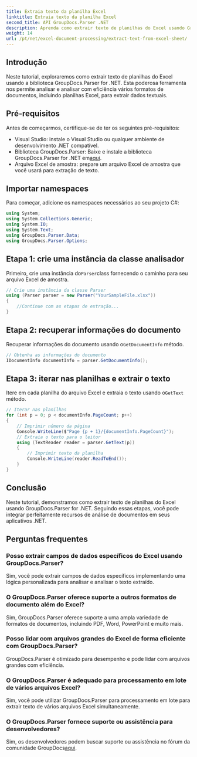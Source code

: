 ```yaml
---
title: Extraia texto da planilha Excel
linktitle: Extraia texto da planilha Excel
second_title: API GroupDocs.Parser .NET
description: Aprenda como extrair texto de planilhas do Excel usando GroupDocs.Parser for .NET. Etapas simples para extração de texto eficaz.
weight: 14
url: /pt/net/excel-document-processing/extract-text-from-excel-sheet/
---
```

## Introdução
Neste tutorial, exploraremos como extrair texto de planilhas do Excel usando a biblioteca GroupDocs.Parser for .NET. Esta poderosa ferramenta nos permite analisar e analisar com eficiência vários formatos de documentos, incluindo planilhas Excel, para extrair dados textuais.
## Pré-requisitos
Antes de começarmos, certifique-se de ter os seguintes pré-requisitos:
- Visual Studio: instale o Visual Studio ou qualquer ambiente de desenvolvimento .NET compatível.
-  Biblioteca GroupDocs.Parser: Baixe e instale a biblioteca GroupDocs.Parser for .NET em[aqui](https://releases.groupdocs.com/parser/net/).
- Arquivo Excel de amostra: prepare um arquivo Excel de amostra que você usará para extração de texto.

## Importar namespaces
Para começar, adicione os namespaces necessários ao seu projeto C#:
```csharp
using System;
using System.Collections.Generic;
using System.IO;
using System.Text;
using GroupDocs.Parser.Data;
using GroupDocs.Parser.Options;
```
## Etapa 1: crie uma instância da classe analisador
 Primeiro, crie uma instância do`Parser`class fornecendo o caminho para seu arquivo Excel de amostra.
```csharp
// Crie uma instância da classe Parser
using (Parser parser = new Parser("YourSampleFile.xlsx"))
{
    //Continue com as etapas de extração...
}
```
## Etapa 2: recuperar informações do documento
 Recuperar informações do documento usando o`GetDocumentInfo` método.
```csharp
// Obtenha as informações do documento
IDocumentInfo documentInfo = parser.GetDocumentInfo();
```
## Etapa 3: iterar nas planilhas e extrair o texto
 Itere em cada planilha do arquivo Excel e extraia o texto usando o`GetText` método.
```csharp
// Iterar nas planilhas
for (int p = 0; p < documentInfo.PageCount; p++)
{
    // Imprimir número da página
    Console.WriteLine($"Page {p + 1}/{documentInfo.PageCount}");
    // Extraia o texto para o leitor
    using (TextReader reader = parser.GetText(p))
    {
        // Imprimir texto da planilha
        Console.WriteLine(reader.ReadToEnd());
    }
}
```

## Conclusão
Neste tutorial, demonstramos como extrair texto de planilhas do Excel usando GroupDocs.Parser for .NET. Seguindo essas etapas, você pode integrar perfeitamente recursos de análise de documentos em seus aplicativos .NET.

## Perguntas frequentes
### Posso extrair campos de dados específicos do Excel usando GroupDocs.Parser?
Sim, você pode extrair campos de dados específicos implementando uma lógica personalizada para analisar e analisar o texto extraído.
### O GroupDocs.Parser oferece suporte a outros formatos de documento além do Excel?
Sim, GroupDocs.Parser oferece suporte a uma ampla variedade de formatos de documentos, incluindo PDF, Word, PowerPoint e muito mais.
### Posso lidar com arquivos grandes do Excel de forma eficiente com GroupDocs.Parser?
GroupDocs.Parser é otimizado para desempenho e pode lidar com arquivos grandes com eficiência.
### O GroupDocs.Parser é adequado para processamento em lote de vários arquivos Excel?
Sim, você pode utilizar GroupDocs.Parser para processamento em lote para extrair texto de vários arquivos Excel simultaneamente.
### O GroupDocs.Parser fornece suporte ou assistência para desenvolvedores?
 Sim, os desenvolvedores podem buscar suporte ou assistência no fórum da comunidade GroupDocs[aqui](https://forum.groupdocs.com/c/parser/17).